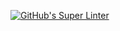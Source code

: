 [![GitHub's Super Linter](https://github.com/ICS20-Programming-JulienL/Unit1-03-HTML-Style/actions/workflows/GitHub's%20Super%20Linter/badge.svg)](https://github.com/ICS20-Programming-JulienL/Unit1-03-HTML-Style/actions/actions)